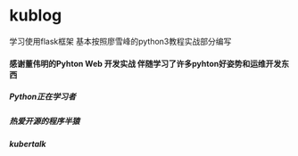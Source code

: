 # kublog

学习使用flask框架
基本按照廖雪峰的python3教程实战部分编写

#### 感谢董伟明的Pyhton Web 开发实战 伴随学习了许多pyhton好姿势和运维开发东西

##### Python正在学习者
##### 热爱开源的程序半猿
##### kubertalk
